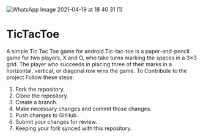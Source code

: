 ![WhatsApp Image 2021-04-19 at 18 40 31 (1)](https://user-images.githubusercontent.com/73388473/115242485-87e6e600-a13f-11eb-87ab-80c6dddadced.jpeg)
# TicTacToe
A simple Tic Tac Toe game for android.Tic-tac-toe is a paper-and-pencil game for two players, X and O, who take turns marking the spaces in a 3×3 grid. The player who succeeds in placing three of their marks in a horizontal, vertical, or diagonal row wins the game.
To Contribute to the project Follow these steps:

1. Fork the repository.
2. Clone the repository.
3. Create a branch.
4. Make necessary changes and commit those changes.
5. Push changes to GitHub.
6. Submit your changes for review.
7. Keeping your fork synced with this repository.

